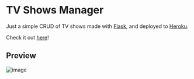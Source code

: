 # TV Shows Manager
Just a simple CRUD of TV shows made with [Flask](https://github.com/pallets/flask), and deployed to [Heroku](https://heroku.com).

Check it out [here](https://tv-shows-manager.herokuapp.com/)!

## Preview
![image](https://user-images.githubusercontent.com/76710601/152314205-a7e3277e-a90b-44df-bdc6-a3f842760d1a.png)
